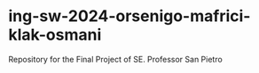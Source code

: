 # ing-sw-2024-orsenigo-mafrici-klak-osmani
Repository for the Final Project of SE. Professor San Pietro
